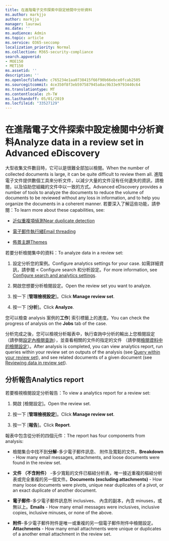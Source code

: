 ```yaml
---
title: 在進階電子文件探索中設定檢閱中分析資料
ms.author: markjjo
author: markjjo
manager: laurawi
ms.date: ''
ms.audience: Admin
ms.topic: article
ms.service: O365-seccomp
localization_priority: Normal
ms.collection: M365-security-compliance
search.appverid:
- MOE150
- MET150
ms.assetid: ''
description: ''
ms.openlocfilehash: c765234e1aa0738415f66f90b66ebce0fcab2505
ms.sourcegitcommit: 4ce350f8f3eb597587945a8ac9b33e9793440c64
ms.translationtype: MT
ms.contentlocale: zh-TW
ms.lasthandoff: 05/01/2019
ms.locfileid: "33527129"
---
```

# <a name="analyze-data-in-a-review-set-in-advanced-ediscovery"></a><span data-ttu-id="efd03-102">在進階電子文件探索中設定檢閱中分析資料</span><span class="sxs-lookup"><span data-stu-id="efd03-102">Analyze data in a review set in Advanced eDiscovery</span></span>

<span data-ttu-id="efd03-103">大型收集文件數目時，它可以是很難全部加以檢閱。</span><span class="sxs-lookup"><span data-stu-id="efd03-103">When the number of collected documents is large, it can be quite difficult to review them all.</span></span> <span data-ttu-id="efd03-104">進階電子文件提供數個工具來分析文件，以減少大量的文件沒有任何遺失的資訊，請檢閱，以及協助您組織的文件中以一致的方式。</span><span class="sxs-lookup"><span data-stu-id="efd03-104">Advanced eDiscovery provides a number of tools to analyze the documents to reduce the volume of documents to be reviewed without any loss in information, and to help you organize the documents in a coherent manner.</span></span> <span data-ttu-id="efd03-105">若要深入了解這些功能，請參閱：</span><span class="sxs-lookup"><span data-stu-id="efd03-105">To learn more about these capabilities, see:</span></span>

- [<span data-ttu-id="efd03-106">近似重複項偵測</span><span class="sxs-lookup"><span data-stu-id="efd03-106">Near duplicate detection</span></span>](near-duplicates.md)

- [<span data-ttu-id="efd03-107">電子郵件執行緒</span><span class="sxs-lookup"><span data-stu-id="efd03-107">Email threading</span></span>](email-threading.md)

- [<span data-ttu-id="efd03-108">佈景主題</span><span class="sxs-lookup"><span data-stu-id="efd03-108">Themes</span></span>](themes.md)

<span data-ttu-id="efd03-109">若要分析檢閱集中的資料：</span><span class="sxs-lookup"><span data-stu-id="efd03-109">To analyze data in a review set:</span></span>

1. <span data-ttu-id="efd03-110">設定分析您的案例。</span><span class="sxs-lookup"><span data-stu-id="efd03-110">Configure analytics settings for your case.</span></span> <span data-ttu-id="efd03-111">如需詳細資訊，請參閱 < <b0>Configure search 和分析設定</b0>。</span><span class="sxs-lookup"><span data-stu-id="efd03-111">For more information, see [Configure search and analytics settings](configure-search-analytics-settings.md).</span></span>

2. <span data-ttu-id="efd03-112">開啟您想要分析檢閱設定。</span><span class="sxs-lookup"><span data-stu-id="efd03-112">Open the review set you want to analyze.</span></span>

3. <span data-ttu-id="efd03-113">按一下 [**管理檢視設定**]。</span><span class="sxs-lookup"><span data-stu-id="efd03-113">Click **Manage review set**.</span></span>

4. <span data-ttu-id="efd03-114">按一下 [**分析**]。</span><span class="sxs-lookup"><span data-stu-id="efd03-114">Click **Analyze**.</span></span>

<span data-ttu-id="efd03-115">您可以檢查 analysis 案例的**工作**] 索引標籤上的進度。</span><span class="sxs-lookup"><span data-stu-id="efd03-115">You can check the progress of analysis on the **Jobs** tab of the case.</span></span>

 <span data-ttu-id="efd03-116">分析完成之後，您可以檢視分析報表中，執行查詢中分析的輸出上您檢閱設定 （請參閱[設定內檢閱查詢](review-set-search.md)），並查看相關的文件的指定的文件 （請參閱[檢閱資料中的檢閱設定](reviewing-data-in-review-set.md)）。</span><span class="sxs-lookup"><span data-stu-id="efd03-116">After analysis is completed, you can view analytics report, run queries within your review set on outputs of the analysis (see [Query within your review set](review-set-search.md)), and see related documents of a given document (see [Reviewing data in review set](reviewing-data-in-review-set.md)).</span></span>

## <a name="analytics-report"></a><span data-ttu-id="efd03-117">分析報告</span><span class="sxs-lookup"><span data-stu-id="efd03-117">Analytics report</span></span>

<span data-ttu-id="efd03-118">若要檢視檢閱設定分析報告：</span><span class="sxs-lookup"><span data-stu-id="efd03-118">To view a analytics report for a review set:</span></span>

1. <span data-ttu-id="efd03-119">開啟 [檢閱設定]。</span><span class="sxs-lookup"><span data-stu-id="efd03-119">Open the review set.</span></span>

2. <span data-ttu-id="efd03-120">按一下 [**管理檢視設定**]。</span><span class="sxs-lookup"><span data-stu-id="efd03-120">Click **Manage review set**.</span></span>

3. <span data-ttu-id="efd03-121">按一下 [**報告**]。</span><span class="sxs-lookup"><span data-stu-id="efd03-121">Click **Report**.</span></span>

<span data-ttu-id="efd03-122">報表中包含從分析的四個元件：</span><span class="sxs-lookup"><span data-stu-id="efd03-122">The report has four components from analysis:</span></span>

- <span data-ttu-id="efd03-123">檢閱集合中找不到**分解**-多少電子郵件訊息、 附件及寬鬆的文件。</span><span class="sxs-lookup"><span data-stu-id="efd03-123">**Breakdown** - How many email messages, attachments, and loose documents were found in the review set.</span></span>

- <span data-ttu-id="efd03-124">**文件 （不含附件）** -多少寬鬆的文件已樞紐分析表，唯一接近重複的樞紐分析表或完全重複的另一個文件。</span><span class="sxs-lookup"><span data-stu-id="efd03-124">**Documents (excluding attachments)** - How many loose documents were pivots, unique near duplicates of a pivot, or an exact duplicate of another document.</span></span>

- <span data-ttu-id="efd03-125">**電子郵件**-多少電子郵件訊息所 inclusives、 內含的副本，內含 minuses，或無以上。</span><span class="sxs-lookup"><span data-stu-id="efd03-125">**Emails** - How many email messages were inclusives, inclusive copies, inclusive minuses, or none of the above.</span></span>

- <span data-ttu-id="efd03-126">**附件**-多少電子郵件附件是唯一或重複的另一個電子郵件附件中檢閱設定。</span><span class="sxs-lookup"><span data-stu-id="efd03-126">**Attachments** - How many email attachments were unique or duplicates of a another email attachment in the review set.</span></span>